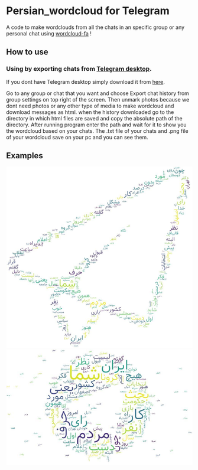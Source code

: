 # Persian_wordcloud for Telegram
A code to make wordclouds from all the chats in an specific group or any personal chat using [wordcloud-fa](https://github.com/alihoseiny/word_cloud_fa) !

## How to use
### Using by exporting chats from [Telegram desktop](https://desktop.telegram.org/).
If you dont have Telegram desktop simply download it from [here](https://desktop.telegram.org/).


Go to any group or chat that you want and choose Export chat history from group settings on top right
 of the screen.
Then unmark photos because we dont need photos or any other type of media to make wordcloud and download
 messages as html. when the history downloaded go to the directory in which html files are saved and
 copy the absolute path of the directory. After running program enter the path and wait for it to show 
 you the wordcloud based on your chats. The .txt file of your chats and .png file of your wordcloud
 save on your pc and you can see them.
## Examples

![Example of wordcloud](Images/telegram_sample2.png)
![Example of wordcloud](Images/tele_sample2.png)



